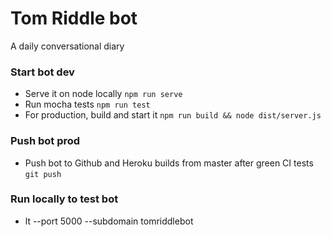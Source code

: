 # Tom Riddle bot
A daily conversational diary

### Start bot dev
  - Serve it on node locally
    `npm run serve`
  - Run mocha tests
    `npm run test`
  - For production, build and start it
    `npm run build && node dist/server.js`

### Push bot prod
  - Push bot to Github and Heroku builds from master after green CI tests
    `git push`

### Run locally to test bot
  - lt --port 5000 --subdomain tomriddlebot
